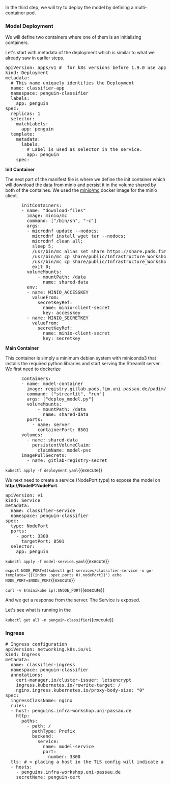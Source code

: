 In the third step, we will try to deploy the model by defining a multi-container pod.

### Model Deployment

We will define two containers where one of them is an initializing containers.

Let's start with metadata of the deployment which is similar to what we already saw in earlier steps.

<pre class="file" data-filename="deployment.yaml" data-target="replace">
apiVersion: apps/v1 #  for k8s versions before 1.9.0 use apps/v1beta2  and before 1.8.0 use extensions/v1beta1
kind: Deployment
metadata:
  # This name uniquely identifies the Deployment
  name: classifier-app
  namespace: penguin-classifier
  labels:
    app: penguin
spec:
  replicas: 1
  selector:
    matchLabels:
      app: penguin
  template:
    metadata:
      labels:
        # Label is used as selector in the service.
        app: penguin
    spec:
</pre>

**Init Container**

The next part of the manifest file is where we define the init container which will download the data from minio and persist it in the volume shared by both of the containes. We used the [minio/mc](https://hub.docker.com/r/minio/mc) docker image for the minio client.

<pre class="file" data-filename="deployment.yaml" data-target="append">
      initContainers:
      - name: "download-files"
        image: minio/mc
        command: ["/bin/sh", "-c"]
        args:
        - microdnf update --nodocs;
          microdnf install wget tar --nodocs;
          microdnf clean all;
          sleep 5;
          /usr/bin/mc alias set share https://share.pads.fim.uni-passau.de $MINIO_ACCESSKEY $MINIO_SECRETKEY;
          /usr/bin/mc cp share/public/Infrastructure_Workshop/ML_Model/classifier/pytorch_model.pt /data/pytorch_model.pt;
          /usr/bin/mc cp share/public/Infrastructure_Workshop/ML_Model/classifier/classes.txt /data/classes.txt;
          exit 0;
        volumeMounts:
            - mountPath: /data
              name: shared-data
        env:
        - name: MINIO_ACCESSKEY
          valueFrom:
            secretKeyRef:
              name: minio-client-secret
              key: accesskey
        - name: MINIO_SECRETKEY
          valueFrom:
            secretKeyRef:
              name: minio-client-secret
              key: secretkey
</pre>

**Main Container**

This container is simply a minimum debian system with miniconda3 that installs the required python libraries and start serving the Streamlit server.
We first need to dockerize 

<pre class="file" data-filename="deployment.yaml" data-target="append">
      containers:
      - name: model-container
        image: registry.gitlab.pads.fim.uni-passau.de/padim/infrastruktur/it-infrastructure/model-app:latest
        command: ["streamlit", "run"]
        args: ["deploy_model.py"]
        volumeMounts:
            - mountPath: /data
              name: shared-data
        ports:
          - name: server
            containerPort: 8501
      volumes:
        - name: shared-data
          persistentVolumeClaim:
            claimName: model-pvc
      imagePullSecrets:
        - name: gitlab-registry-secret
</pre>

`kubectl apply -f deployment.yaml`{{execute}}

We next need to create a service (NodePort type) to expose the model on **http://NodeIP:NodePort**.

<pre class="file" data-filename="model-service.yaml" data-target="replace">
apiVersion: v1
kind: Service
metadata:
  name: classifier-service
  namespace: penguin-classifier
spec:
  type: NodePort
  ports:
    - port: 3300
      targetPort: 8501
  selector:
    app: penguin
</pre>


`kubectl apply -f model-service.yaml`{{execute}}

`export NODE_PORT=$(kubectl get services/classifier-service -o go-template='{{(index .spec.ports 0).nodePort}}')
echo NODE_PORT=$NODE_PORT`{{execute}}

`curl -v $(minikube ip):$NODE_PORT`{{execute}}

And we get a response from the server. The Service is exposed.

Let's see what is running in the 

`kubectl get all -n penguin-classifier`{{execute}}

### Ingress

<pre class="file" data-filename="ingress.yaml" data-target="replace">
# Ingress configuration
apiVersion: networking.k8s.io/v1
kind: Ingress
metadata:
  name: classifier-ingress
  namespace: penguin-classifier
  annotations:
    cert-manager.io/cluster-issuer: letsencrypt
    ingress.kubernetes.io/rewrite-target: /
    nginx.ingress.kubernetes.io/proxy-body-size: "0"
spec:
  ingressClassName: nginx
  rules:
  - host: penguins.infra-workshop.uni-passau.de
    http:
      paths:
        - path: /
          pathType: Prefix
          backend:
            service:
              name: model-service
              port:
                number: 3300
  tls: # < placing a host in the TLS config will indicate a certificate should be created
  - hosts:
    - penguins.infra-workshop.uni-passau.de
    secretName: penguin-cert
</pre>